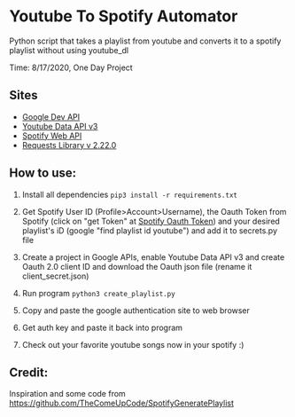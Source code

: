 # Youtube To Spotify Automator
Python script that takes a playlist from youtube and converts it to a spotify playlist without using youtube_dl

Time: 8/17/2020, One Day Project

## Sites
* [Google Dev API]
* [Youtube Data API v3]
* [Spotify Web API]
* [Requests Library v 2.22.0]

## How to use:

1) Install all dependencies 
`pip3 install -r requirements.txt`
2) Get Spotify User ID (Profile>Account>Username), the Oauth Token from Spotify (click on "get Token" at [Spotify Oauth Token]) and your desired playlist's iD (google "find playlist id youtube") and add it to secrets.py file
3) Create a project in Google APIs, enable Youtube Data API v3 and create Oauth 2.0 client ID and download the Oauth json file (rename it client_secret.json)
4) Run program
`python3 create_playlist.py`
5) Copy and paste the google authentication site to web browser
6) Get auth key and paste it back into program
7) Check out your favorite youtube songs now in your spotify :)


   [Google Dev API]: <https://console.developers.google.com/apis>
   [Youtube Data API v3]: <https://developers.google.com/youtube/v3>
   [Spotify Web API]: <https://developer.spotify.com/documentation/web-api/>
   [Requests Library v 2.22.0]: <https://requests.readthedocs.io/en/master/>
   [Spotify Oauth Token]: <https://developer.spotify.com/console/post-playlists/>
   
## Credit:
Inspiration and some code from https://github.com/TheComeUpCode/SpotifyGeneratePlaylist
